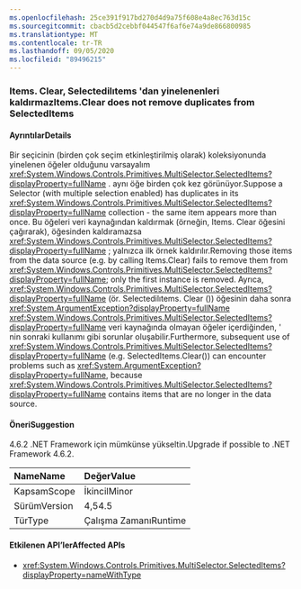 ```yaml
---
ms.openlocfilehash: 25ce391f917bd270d4d9a75f608e4a8ec763d15c
ms.sourcegitcommit: cbacb5d2cebbf044547f6af6e74a9de866800985
ms.translationtype: MT
ms.contentlocale: tr-TR
ms.lasthandoff: 09/05/2020
ms.locfileid: "89496215"
---
```

### <a name="itemsclear-does-not-remove-duplicates-from-selecteditems"></a><span data-ttu-id="55644-101">Items. Clear, Selectedilıtems 'dan yinelenenleri kaldırmaz</span><span class="sxs-lookup"><span data-stu-id="55644-101">Items.Clear does not remove duplicates from SelectedItems</span></span>

#### <a name="details"></a><span data-ttu-id="55644-102">Ayrıntılar</span><span class="sxs-lookup"><span data-stu-id="55644-102">Details</span></span>

<span data-ttu-id="55644-103">Bir seçicinin (birden çok seçim etkinleştirilmiş olarak) koleksiyonunda yinelenen öğeler olduğunu varsayalım <xref:System.Windows.Controls.Primitives.MultiSelector.SelectedItems?displayProperty=fullName> . aynı öğe birden çok kez görünüyor.</span><span class="sxs-lookup"><span data-stu-id="55644-103">Suppose a Selector (with multiple selection enabled) has duplicates in its <xref:System.Windows.Controls.Primitives.MultiSelector.SelectedItems?displayProperty=fullName> collection - the same item appears more than once.</span></span>  <span data-ttu-id="55644-104">Bu öğeleri veri kaynağından kaldırmak (örneğin, Items. Clear öğesini çağırarak), öğesinden kaldıramazsa <xref:System.Windows.Controls.Primitives.MultiSelector.SelectedItems?displayProperty=fullName> ; yalnızca ilk örnek kaldırılır.</span><span class="sxs-lookup"><span data-stu-id="55644-104">Removing those items from the data source (e.g. by calling Items.Clear) fails to remove them from <xref:System.Windows.Controls.Primitives.MultiSelector.SelectedItems?displayProperty=fullName>; only the first instance is removed.</span></span> <span data-ttu-id="55644-105">Ayrıca, <xref:System.Windows.Controls.Primitives.MultiSelector.SelectedItems?displayProperty=fullName> (ör. Selectedilıtems. Clear ()) öğesinin daha sonra <xref:System.ArgumentException?displayProperty=fullName> <xref:System.Windows.Controls.Primitives.MultiSelector.SelectedItems?displayProperty=fullName> veri kaynağında olmayan öğeler içerdiğinden, ' nin sonraki kullanımı gibi sorunlar oluşabilir.</span><span class="sxs-lookup"><span data-stu-id="55644-105">Furthermore, subsequent use of <xref:System.Windows.Controls.Primitives.MultiSelector.SelectedItems?displayProperty=fullName> (e.g. SelectedItems.Clear()) can encounter problems such as <xref:System.ArgumentException?displayProperty=fullName>, because <xref:System.Windows.Controls.Primitives.MultiSelector.SelectedItems?displayProperty=fullName> contains items that are no longer in the data source.</span></span>

#### <a name="suggestion"></a><span data-ttu-id="55644-106">Öneri</span><span class="sxs-lookup"><span data-stu-id="55644-106">Suggestion</span></span>

<span data-ttu-id="55644-107">4.6.2 .NET Framework için mümkünse yükseltin.</span><span class="sxs-lookup"><span data-stu-id="55644-107">Upgrade if possible to .NET Framework 4.6.2.</span></span>

| <span data-ttu-id="55644-108">Name</span><span class="sxs-lookup"><span data-stu-id="55644-108">Name</span></span>    | <span data-ttu-id="55644-109">Değer</span><span class="sxs-lookup"><span data-stu-id="55644-109">Value</span></span>       |
|:--------|:------------|
| <span data-ttu-id="55644-110">Kapsam</span><span class="sxs-lookup"><span data-stu-id="55644-110">Scope</span></span>   |<span data-ttu-id="55644-111">İkincil</span><span class="sxs-lookup"><span data-stu-id="55644-111">Minor</span></span>|
|<span data-ttu-id="55644-112">Sürüm</span><span class="sxs-lookup"><span data-stu-id="55644-112">Version</span></span>|<span data-ttu-id="55644-113">4,5</span><span class="sxs-lookup"><span data-stu-id="55644-113">4.5</span></span>|
|<span data-ttu-id="55644-114">Tür</span><span class="sxs-lookup"><span data-stu-id="55644-114">Type</span></span>|<span data-ttu-id="55644-115">Çalışma Zamanı</span><span class="sxs-lookup"><span data-stu-id="55644-115">Runtime</span></span>|

#### <a name="affected-apis"></a><span data-ttu-id="55644-116">Etkilenen API’ler</span><span class="sxs-lookup"><span data-stu-id="55644-116">Affected APIs</span></span>

- <xref:System.Windows.Controls.Primitives.MultiSelector.SelectedItems?displayProperty=nameWithType>

<!--

#### Affected APIs

- `P:System.Windows.Controls.Primitives.MultiSelector.SelectedItems`

-->
